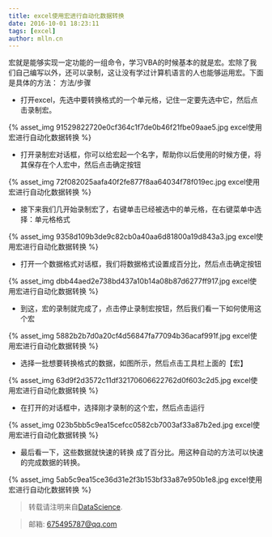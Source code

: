 ```yaml
---
title: excel使用宏进行自动化数据转换
date: 2016-10-01 18:23:11
tags: [excel]
author: mlln.cn
---
```

宏就是能够实现一定功能的一组命令，学习VBA的时候基本的就是宏。宏除了我们自己编写以外，还可以录制，这让没有学过计算机语言的人也能够运用宏。下面是具体的方法：
方法/步骤


- 打开excel，先选中要转换格式的一个单元格，记住一定要先选中它，然后点击录制宏。

{% asset_img 91529822720e0cf364c1f7de0b46f21fbe09aae5.jpg excel使用宏进行自动化数据转换 %}

- 打开录制宏对话框，你可以给宏起一个名字，帮助你以后使用的时候方便，将其保存在个人宏中，然后点击确定按钮

{% asset_img 72f082025aafa40f2fe877f8aa64034f78f019ec.jpg excel使用宏进行自动化数据转换 %}

- 接下来我们几开始录制宏了，右键单击已经被选中的单元格，在右键菜单中选择：单元格格式

{% asset_img 9358d109b3de9c82cb0a40aa6d81800a19d843a3.jpg excel使用宏进行自动化数据转换 %}

- 打开一个数据格式对话框，我们将数据格式设置成百分比，然后点击确定按钮

{% asset_img dbb44aed2e738bd437a10b14a08b87d6277ff917.jpg excel使用宏进行自动化数据转换 %}

- 到这，宏的录制就完成了，点击停止录制宏按钮，然后我们看一下如何使用这个宏

{% asset_img 5882b2b7d0a20cf4d56847fa77094b36acaf991f.jpg excel使用宏进行自动化数据转换 %}

- 选择一批想要转换格式的数据，如图所示，然后点击工具栏上面的【宏】

{% asset_img 63d9f2d3572c11df32170606622762d0f603c2d5.jpg excel使用宏进行自动化数据转换 %}

- 在打开的对话框中，选择刚才录制的这个宏，然后点击运行

{% asset_img 023b5bb5c9ea15cefcc0582cb7003af33a87b2ed.jpg excel使用宏进行自动化数据转换 %}

- 最后看一下，这些数据就快速的转换 成了百分比。用这种自动的方法可以快速的完成数据的转换。

{% asset_img 5ab5c9ea15ce36d31e2f3b153bf33a87e950b1e8.jpg excel使用宏进行自动化数据转换 %}

> 转载请注明来自[DataScience](http://mlln.cn).

> 邮箱: 675495787@qq.com 
